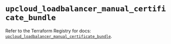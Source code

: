 # `upcloud_loadbalancer_manual_certificate_bundle`

Refer to the Terraform Registry for docs: [`upcloud_loadbalancer_manual_certificate_bundle`](https://registry.terraform.io/providers/upcloudltd/upcloud/5.8.0/docs/resources/loadbalancer_manual_certificate_bundle).
